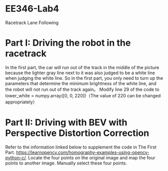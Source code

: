 # EE346-Lab4
Racetrack Lane Following

# Part I: Driving the robot in the racetrack
In the first part, the car will run out of the track in the middle of the picture because the lighter gray line next to it was also judged to be a white line when judging the white line. So in the first part, you only need to turn up the parameters that determine the minimum brightness of the white line, and the robot will not run out of the track again。
Modify line 29 of the code to lower_white = numpy.array([0, 0, 220])（The value of 220 can be changed appropriately）
# Part II: Driving with BEV with Perspective Distortion Correction
Refer to the information linked below to supplement the code in The First Part. https://learnopencv.com/homography-examples-using-opencv-python-c/.
Locate the four points on the original image and map the four points to another image. Manually select these four points.
